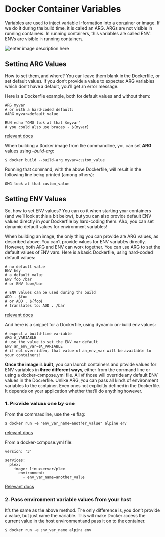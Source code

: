 # Docker Container Variables
Variables are used to inject variable Information into a container or image.
If we do it during the build time, it is called an ARG. ARGs are not visible in running containers.
In running containers, this variables are called ENV. ENVs are visible in running containers.

![enter image description here](https://github.com/joe-speedboat/workshop.docker/raw/main/images/docker_env_arg.png)
## Setting ARG Values
How to set them, and where? 
You can leave them blank in the Dockerfile, or set default values. 
If you don’t provide a value to expected ARG variables which don’t have a default, you’ll get an error message.

Here is a Dockerfile example, both for default values and without them:

```
ARG myvar
# or with a hard-coded default:
#ARG myvar=default_value

RUN echo "OMG look at that $myvar"
# you could also use braces - ${myvar}

```

[relevant docs](https://docs.docker.com/engine/reference/builder/#arg)

When building a Docker image from the commandline, you can set **ARG** values using _–build-arg_:

```
$ docker build --build-arg myvar=custom_value

```

Running that command, with the above Dockerfile, will result in the following line being printed (among others):

```
OMG look at that custom_value

```

## Setting ENV Values

So, how to set ENV values? 
You can do it when starting your containers (and we’ll look at this a bit below), but you can also provide default ENV values directly in your Dockerfile by hard-coding them. Also, you can set dynamic default values for environment variables!

When building an image, the only thing you can provide are ARG values, as described above. You can’t provide values for ENV variables directly. However, both ARG and ENV can work together. You can use ARG to set the default values of ENV vars. Here is a basic Dockerfile, using hard-coded default values:

```
# no default value
ENV hey
# a default value
ENV foo /bar
# or ENV foo=/bar

# ENV values can be used during the build
ADD . $foo
# or ADD . ${foo}
# translates to: ADD . /bar

```

[relevant docs](https://docs.docker.com/engine/reference/builder/#env)

And here is a snippet for a Dockerfile, using dynamic on-build env values:

```
# expect a build-time variable
ARG A_VARIABLE
# use the value to set the ENV var default
ENV an_env_var=$A_VARIABLE
# if not overridden, that value of an_env_var will be available to your containers!

```

**Once the image is built**, you can launch containers and provide values for ENV variables in **three different ways**, either from the command line or using a docker-compose.yml file. All of those will override any default ENV values in the Dockerfile. Unlike ARG, you can pass all kinds of environment variables to the container. Even ones not explicitly defined in the Dockerfile. It depends on your application whether that’ll do anything however.

### 1. Provide values one by one

From the commandline, use the -e flag:

```
$ docker run -e "env_var_name=another_value" alpine env

```

[relevant docs](https://docs.docker.com/engine/reference/builder/#environment-replacement)

From a docker-compose.yml file:

```
version: '3'

services:
  plex:
    image: linuxserver/plex
      environment:
        - env_var_name=another_value

```

[Relevant docs](https://docs.docker.com/compose/compose-file/#environment)

### 2. Pass environment variable values from your host

It’s the same as the above method. The only difference is, you don’t provide a value, but just name the variable. This will make Docker access the current value in the host environment and pass it on to the container.

```
$ docker run -e env_var_name alpine env

```
<!--stackedit_data:
eyJoaXN0b3J5IjpbLTM3MjIxODI1NSwtOTQ3ODM3NTYzXX0=
-->